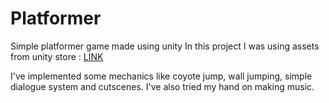 # Platformer
Simple platformer game made using unity
In this project I was using assets from unity store : [LINK](https://assetstore.unity.com/packages/2d/characters/sunny-land-103349#description)

I've implemented some mechanics like coyote jump, wall jumping, simple dialogue system and cutscenes.
I've also tried my hand on making music.
